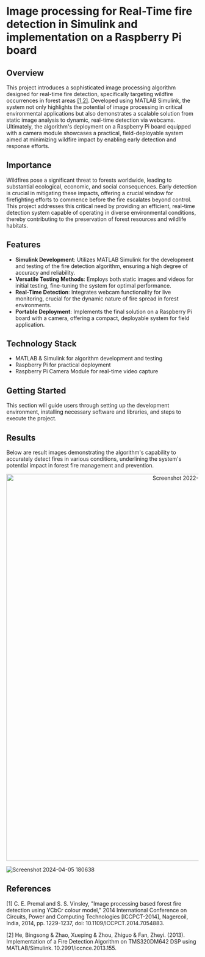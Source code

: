 # Image processing for Real-Time fire detection in Simulink and implementation on a Raspberry Pi board
## Overview
This project introduces a sophisticated image processing algorithm designed for real-time fire detection, specifically targeting wildfire occurrences in forest areas [[1,2]](#1). Developed using MATLAB Simulink, the system not only highlights the potential of image processing in critical environmental applications but also demonstrates a scalable solution from static image analysis to dynamic, real-time detection via webcams. Ultimately, the algorithm's deployment on a Raspberry Pi board equipped with a camera module showcases a practical, field-deployable system aimed at minimizing wildfire impact by enabling early detection and response efforts.

## Importance
Wildfires pose a significant threat to forests worldwide, leading to substantial ecological, economic, and social consequences. Early detection is crucial in mitigating these impacts, offering a crucial window for firefighting efforts to commence before the fire escalates beyond control. This project addresses this critical need by providing an efficient, real-time detection system capable of operating in diverse environmental conditions, thereby contributing to the preservation of forest resources and wildlife habitats.

## Features
- **Simulink Development**: Utilizes MATLAB Simulink for the development and testing of the fire detection algorithm, ensuring a high degree of accuracy and reliability.
- **Versatile Testing Methods**: Employs both static images and videos for initial testing, fine-tuning the system for optimal performance.
- **Real-Time Detection**: Integrates webcam functionality for live monitoring, crucial for the dynamic nature of fire spread in forest environments.
- **Portable Deployment**: Implements the final solution on a Raspberry Pi board with a camera, offering a compact, deployable system for field application.

## Technology Stack
- MATLAB & Simulink for algorithm development and testing
- Raspberry Pi for practical deployment
- Raspberry Pi Camera Module for real-time video capture

## Getting Started
This section will guide users through setting up the development environment, installing necessary software and libraries, and steps to execute the project.

## Results
Below are result images demonstrating the algorithm's capability to accurately detect fires in various conditions, underlining the system's potential impact in forest fire management and prevention.

<!-- Replace `url_to_image` with the actual URL to your image -->
<p align="center">
  <img width="1012" alt="Screenshot 2022-10-07 220752 - Copy" src="https://github.com/Amir-M-Vahedi/Image-processing-for-Real-Time-fire-detection-in-Simulink-and-implementation-on-a-Raspberry-Pi-board/assets/115154998/6baacacb-69f7-419b-8137-e09db1d5b809">
</p>

![Screenshot 2024-04-05 180638](https://github.com/Amir-M-Vahedi/Image-processing-for-Real-Time-fire-detection-in-Simulink-and-implementation-on-a-Raspberry-Pi-board/assets/115154998/98a5dc68-6f46-45ce-b359-cbb4c885e111)

## References
<a id="1">[1]</a> C. E. Premal and S. S. Vinsley, "Image processing based forest fire detection using YCbCr colour model," 2014 International Conference on Circuits, Power and Computing Technologies [ICCPCT-2014], Nagercoil, India, 2014, pp. 1229-1237, doi: 10.1109/ICCPCT.2014.7054883.

<a id="2">[2]</a> He, Bingsong & Zhao, Xueping & Zhou, Zhiguo & Fan, Zheyi. (2013). Implementation of a Fire Detection Algorithm on TMS320DM642 DSP using MATLAB/Simulink. 10.2991/iccnce.2013.155.
